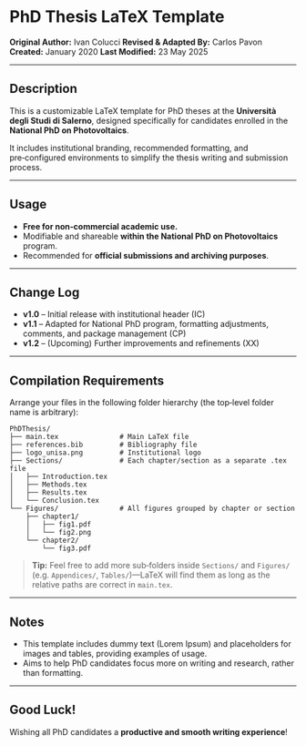 # PhD Thesis LaTeX Template

**Original Author:** Ivan Colucci
**Revised & Adapted By:** Carlos Pavon
**Created:** January 2020
**Last Modified:** 23 May 2025

---

## Description

This is a customizable LaTeX template for PhD theses at the **Università degli Studi di Salerno**, designed specifically for candidates enrolled in the **National PhD on Photovoltaics**.

It includes institutional branding, recommended formatting, and pre‑configured environments to simplify the thesis writing and submission process.

---

## Usage

* **Free for non‑commercial academic use.**
* Modifiable and shareable **within the National PhD on Photovoltaics** program.
* Recommended for **official submissions and archiving purposes**.

---

## Change Log

* **v1.0** – Initial release with institutional header (IC)
* **v1.1** – Adapted for National PhD program, formatting adjustments, comments, and package management (CP)
* **v1.2** – (Upcoming) Further improvements and refinements (XX)

---

## Compilation Requirements

Arrange your files in the following folder hierarchy (the top‑level folder name is arbitrary):

```text
PhDThesis/
├── main.tex               # Main LaTeX file
├── references.bib         # Bibliography file
├── logo_unisa.png         # Institutional logo
├── Sections/              # Each chapter/section as a separate .tex file
│   ├── Introduction.tex
│   ├── Methods.tex
│   ├── Results.tex
│   └── Conclusion.tex
└── Figures/               # All figures grouped by chapter or section
    ├── chapter1/
    │   ├── fig1.pdf
    │   └── fig2.png
    └── chapter2/
        └── fig3.pdf
```

> **Tip:** Feel free to add more sub‑folders inside `Sections/` and `Figures/` (e.g. `Appendices/`, `Tables/`)—LaTeX will find them as long as the relative paths are correct in `main.tex`.

---

## Notes

* This template includes dummy text (Lorem Ipsum) and placeholders for images and tables, providing examples of usage.
* Aims to help PhD candidates focus more on writing and research, rather than formatting.

---

## Good Luck!

Wishing all PhD candidates a **productive and smooth writing experience**!
